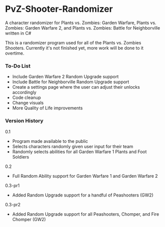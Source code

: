 # PvZ-Shooter-Randomizer
A character randomizer for Plants vs. Zombies: Garden Warfare, Plants vs. Zombies: Garden Warfare 2, and Plants vs. Zombies: Battle for Neighborville written in C#

This is a randomizer program used for all of the Plants vs. Zombies Shooters. Currently it's not finished yet, more work will be done to it overtime.

### To-Do List
- Include Garden Warfare 2 Random Upgrade support
- Include Battle for Neighborville Random Upgrade support
- Create a settings page where the user can adjust their unlocks accordingly
- Code cleanup
- Change visuals
- More Quality of Life improvements

### Version History
 0.1
 - Program made available to the public
 - Selects characters randomly given user input for their team
 - Randomly selects abilities for all Garden Warfare 1 Plants and Foot Soldiers

 0.2
 - Full Random Ability support for Garden Warfare 1 and Garden Warfare 2

 0.3-pr1
 - Added Random Upgrade support for a handful of Peashooters (GW2)

0.3-pr2
 - Added Random Upgrade support for all Peashooters, Chomper, and Fire Chomper (GW2)
